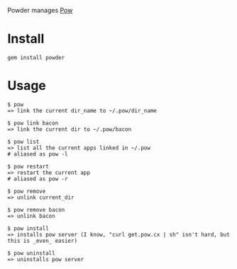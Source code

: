 Powder manages [Pow](http://pow.cx/)

# Install #

    gem install powder

# Usage #

    $ pow
    => link the current dir_name to ~/.pow/dir_name

    $ pow link bacon
    => link the current dir to ~/.pow/bacon

    $ pow list
    => list all the current apps linked in ~/.pow
    # aliased as pow -l

    $ pow restart 
    => restart the current app
    # aliased as pow -r

    $ pow remove
    => unlink current_dir

    $ pow remove bacon
    => unlink bacon

    $ pow install
    => installs pow server (I know, "curl get.pow.cx | sh" isn't hard, but this is _even_ easier)
    
    $ pow uninstall
    => uninstalls pow server